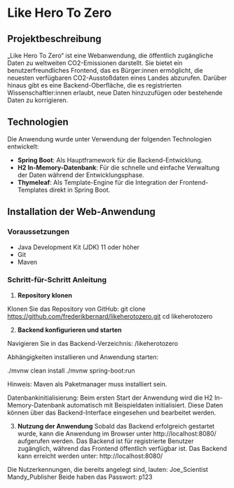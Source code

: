 # Like Hero To Zero

## Projektbeschreibung

„Like Hero To Zero“ ist eine Webanwendung, die öffentlich zugängliche Daten zu weltweiten CO2-Emissionen darstellt. Sie bietet ein benutzerfreundliches Frontend, das es Bürger:innen ermöglicht, die neuesten verfügbaren CO2-Ausstoßdaten eines Landes abzurufen. Darüber hinaus gibt es eine Backend-Oberfläche, die es registrierten Wissenschaftler:innen erlaubt, neue Daten hinzuzufügen oder bestehende Daten zu korrigieren.

## Technologien

Die Anwendung wurde unter Verwendung der folgenden Technologien entwickelt:

- **Spring Boot**: Als Hauptframework für die Backend-Entwicklung.
- **H2 In-Memory-Datenbank**: Für die schnelle und einfache Verwaltung der Daten während der Entwicklungsphase.
- **Thymeleaf**: Als Template-Engine für die Integration der Frontend-Templates direkt in Spring Boot.

## Installation der Web-Anwendung

### Voraussetzungen

- Java Development Kit (JDK) 11 oder höher
- Git
- Maven

### Schritt-für-Schritt Anleitung

1. **Repository klonen**

Klonen Sie das Repository von GitHub:
git clone https://github.com/frederikbernard/likeherotozero.git
cd likeherotozero

2. **Backend konfigurieren und starten**

Navigieren Sie in das Backend-Verzeichnis: /likeherotozero

Abhängigkeiten installieren und Anwendung starten:

./mvnw clean install
./mvnw spring-boot:run

Hinweis: Maven als Paketmanager muss installiert sein.


Datenbankinitialisierung:
Beim ersten Start der Anwendung wird die H2 In-Memory-Datenbank automatisch mit Beispieldaten initialisiert. Diese Daten können über das Backend-Interface eingesehen und bearbeitet werden.

3. **Nutzung der Anwendung**
Sobald das Backend erfolgreich gestartet wurde, kann die Anwendung im Browser unter http://localhost:8080/ aufgerufen werden. Das Backend ist für registrierte Benutzer zugänglich, während das Frontend öffentlich verfügbar ist.
Das Backend kann erreicht werden unter: http://localhost:8080/

Die Nutzerkennungen, die bereits angelegt sind, lauten:
Joe_Scientist
Mandy_Publisher
Beide haben das Passwort: p123
